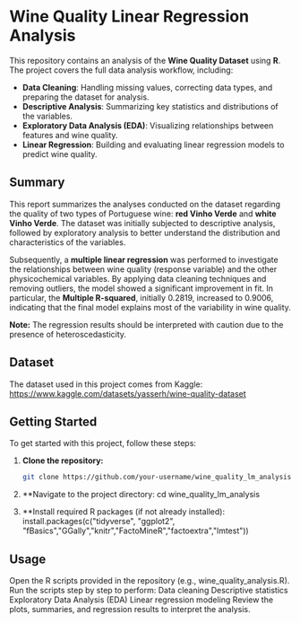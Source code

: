 # Wine Quality Linear Regression Analysis

This repository contains an analysis of the **Wine Quality Dataset** using **R**. The project covers the full data analysis workflow, including:

- **Data Cleaning**: Handling missing values, correcting data types, and preparing the dataset for analysis.  
- **Descriptive Analysis**: Summarizing key statistics and distributions of the variables.  
- **Exploratory Data Analysis (EDA)**: Visualizing relationships between features and wine quality.  
- **Linear Regression**: Building and evaluating linear regression models to predict wine quality.

## Summary

This report summarizes the analyses conducted on the dataset regarding the quality of two types of Portuguese wine: **red Vinho Verde** and **white Vinho Verde**. The dataset was initially subjected to descriptive analysis, followed by exploratory analysis to better understand the distribution and characteristics of the variables.

Subsequently, a **multiple linear regression** was performed to investigate the relationships between wine quality (response variable) and the other physicochemical variables. By applying data cleaning techniques and removing outliers, the model showed a significant improvement in fit. In particular, the **Multiple R-squared**, initially 0.2819, increased to 0.9006, indicating that the final model explains most of the variability in wine quality.  

**Note:** The regression results should be interpreted with caution due to the presence of heteroscedasticity.

## Dataset
The dataset used in this project comes from Kaggle: https://www.kaggle.com/datasets/yasserh/wine-quality-dataset

## Getting Started

To get started with this project, follow these steps:

1. **Clone the repository:**
   ```bash
   git clone https://github.com/your-username/wine_quality_lm_analysis.git
   
2. **Navigate to the project directory:
   cd wine_quality_lm_analysis

3. **Install required R packages (if not already installed):
   install.packages(c("tidyverse", "ggplot2", "fBasics","GGally","knitr","FactoMineR","factoextra","lmtest"))

## Usage

Open the R scripts provided in the repository (e.g., wine_quality_analysis.R).
Run the scripts step by step to perform:
Data cleaning
Descriptive statistics
Exploratory Data Analysis (EDA)
Linear regression modeling
Review the plots, summaries, and regression results to interpret the analysis.
